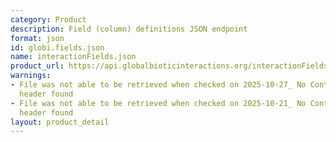 ```yaml
---
category: Product
description: Field (column) definitions JSON endpoint
format: json
id: globi.fields.json
name: interactionFields.json
product_url: https://api.globalbioticinteractions.org/interactionFields?type=json
warnings:
- File was not able to be retrieved when checked on 2025-10-27_ No Content-Length
  header found
- File was not able to be retrieved when checked on 2025-10-21_ No Content-Length
  header found
layout: product_detail
---
```

